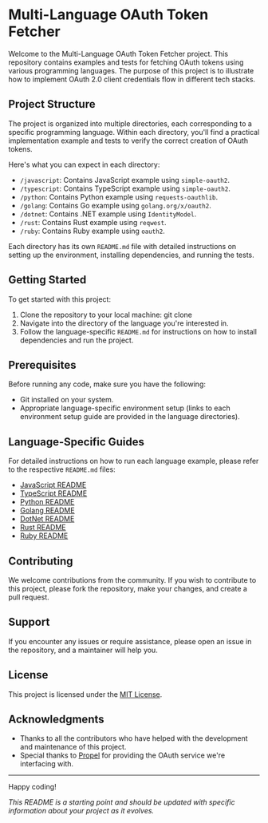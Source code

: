 # Multi-Language OAuth Token Fetcher

Welcome to the Multi-Language OAuth Token Fetcher project. This repository contains examples and tests for fetching OAuth tokens using various programming languages. The purpose of this project is to illustrate how to implement OAuth 2.0 client credentials flow in different tech stacks.

## Project Structure

The project is organized into multiple directories, each corresponding to a specific programming language. Within each directory, you'll find a practical implementation example and tests to verify the correct creation of OAuth tokens.

Here's what you can expect in each directory:

- `/javascript`: Contains JavaScript example using `simple-oauth2`.
- `/typescript`: Contains TypeScript example using `simple-oauth2`.
- `/python`: Contains Python example using `requests-oauthlib`.
- `/golang`: Contains Go example using `golang.org/x/oauth2`.
- `/dotnet`: Contains .NET example using `IdentityModel`.
- `/rust`: Contains Rust example using `reqwest`.
- `/ruby`: Contains Ruby example using `oauth2`.

Each directory has its own `README.md` file with detailed instructions on setting up the environment, installing dependencies, and running the tests.

## Getting Started

To get started with this project:

1. Clone the repository to your local machine:
git clone <repository-url>
2. Navigate into the directory of the language you're interested in.
3. Follow the language-specific `README.md` for instructions on how to install dependencies and run the project.

## Prerequisites

Before running any code, make sure you have the following:

- Git installed on your system.
- Appropriate language-specific environment setup (links to each environment setup guide are provided in the language directories).

## Language-Specific Guides

For detailed instructions on how to run each language example, please refer to the respective `README.md` files:

- [JavaScript README](./javascript/README.md)
- [TypeScript README](./typescript/README.md)
- [Python README](./python/README.md)
- [Golang README](./goland/README.md)
- [DotNet README](./dotnet/README.md)
- [Rust README](./rust/README.md)
- [Ruby README](./ruby/README.md)

## Contributing

We welcome contributions from the community. If you wish to contribute to this project, please fork the repository, make your changes, and create a pull request.

## Support

If you encounter any issues or require assistance, please open an issue in the repository, and a maintainer will help you.

## License

This project is licensed under the [MIT License](./LICENSE).

## Acknowledgments

- Thanks to all the contributors who have helped with the development and maintenance of this project.
- Special thanks to [Propel](#) for providing the OAuth service we're interfacing with.

---

Happy coding!

*This README is a starting point and should be updated with specific information about your project as it evolves.*

